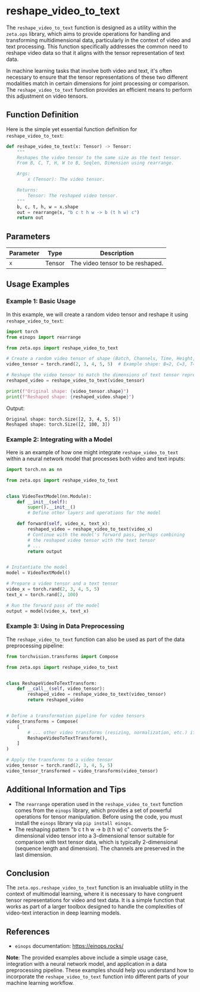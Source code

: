 # reshape_video_to_text


The `reshape_video_to_text` function is designed as a utility within the `zeta.ops` library, which aims to provide operations for handling and transforming multidimensional data, particularly in the context of video and text processing. This function specifically addresses the common need to reshape video data so that it aligns with the tensor representation of text data.

In machine learning tasks that involve both video and text, it's often necessary to ensure that the tensor representations of these two different modalities match in certain dimensions for joint processing or comparison. The `reshape_video_to_text` function provides an efficient means to perform this adjustment on video tensors.

## Function Definition

Here is the simple yet essential function definition for `reshape_video_to_text`:

```python
def reshape_video_to_text(x: Tensor) -> Tensor:
    """
    Reshapes the video tensor to the same size as the text tensor.
    From B, C, T, H, W to B, Seqlen, Dimension using rearrange.

    Args:
        x (Tensor): The video tensor.

    Returns:
        Tensor: The reshaped video tensor.
    """
    b, c, t, h, w = x.shape
    out = rearrange(x, "b c t h w -> b (t h w) c")
    return out
```

## Parameters

| Parameter | Type   | Description                             |
| --------- | ------ | --------------------------------------- |
| `x`       | Tensor | The video tensor to be reshaped.        |

## Usage Examples

### Example 1: Basic Usage

In this example, we will create a random video tensor and reshape it using `reshape_video_to_text`:

```python
import torch
from einops import rearrange

from zeta.ops import reshape_video_to_text

# Create a random video tensor of shape (Batch, Channels, Time, Height, Width)
video_tensor = torch.rand(2, 3, 4, 5, 5)  # Example shape: B=2, C=3, T=4, H=5, W=5

# Reshape the video tensor to match the dimensions of text tensor representation
reshaped_video = reshape_video_to_text(video_tensor)

print(f"Original shape: {video_tensor.shape}")
print(f"Reshaped shape: {reshaped_video.shape}")
```

Output:
```
Original shape: torch.Size([2, 3, 4, 5, 5])
Reshaped shape: torch.Size([2, 100, 3])
```

### Example 2: Integrating with a Model

Here is an example of how one might integrate `reshape_video_to_text` within a neural network model that processes both video and text inputs:

```python
import torch.nn as nn

from zeta.ops import reshape_video_to_text


class VideoTextModel(nn.Module):
    def __init__(self):
        super().__init__()
        # Define other layers and operations for the model

    def forward(self, video_x, text_x):
        reshaped_video = reshape_video_to_text(video_x)
        # Continue with the model's forward pass, perhaps combining
        # the reshaped video tensor with the text tensor
        # ...
        return output


# Instantiate the model
model = VideoTextModel()

# Prepare a video tensor and a text tensor
video_x = torch.rand(2, 3, 4, 5, 5)
text_x = torch.rand(2, 100)

# Run the forward pass of the model
output = model(video_x, text_x)
```

### Example 3: Using in Data Preprocessing

The `reshape_video_to_text` function can also be used as part of the data preprocessing pipeline:

```python
from torchvision.transforms import Compose

from zeta.ops import reshape_video_to_text


class ReshapeVideoToTextTransform:
    def __call__(self, video_tensor):
        reshaped_video = reshape_video_to_text(video_tensor)
        return reshaped_video


# Define a transformation pipeline for video tensors
video_transforms = Compose(
    [
        # ... other video transforms (resizing, normalization, etc.) if necessary
        ReshapeVideoToTextTransform(),
    ]
)

# Apply the transforms to a video tensor
video_tensor = torch.rand(2, 3, 4, 5, 5)
video_tensor_transformed = video_transforms(video_tensor)
```

## Additional Information and Tips

- The `rearrange` operation used in the `reshape_video_to_text` function comes from the `einops` library, which provides a set of powerful operations for tensor manipulation. Before using the code, you must install the `einops` library via `pip install einops`.
- The reshaping pattern "b c t h w -> b (t h w) c" converts the 5-dimensional video tensor into a 3-dimensional tensor suitable for comparison with text tensor data, which is typically 2-dimensional (sequence length and dimension). The channels are preserved in the last dimension.

## Conclusion

The `zeta.ops.reshape_video_to_text` function is an invaluable utility in the context of multimodal learning, where it is necessary to have congruent tensor representations for video and text data. It is a simple function that works as part of a larger toolbox designed to handle the complexities of video-text interaction in deep learning models.

## References

- `einops` documentation: https://einops.rocks/

**Note**: The provided examples above include a simple usage case, integration with a neural network model, and application in a data preprocessing pipeline. These examples should help you understand how to incorporate the `reshape_video_to_text` function into different parts of your machine learning workflow. 
